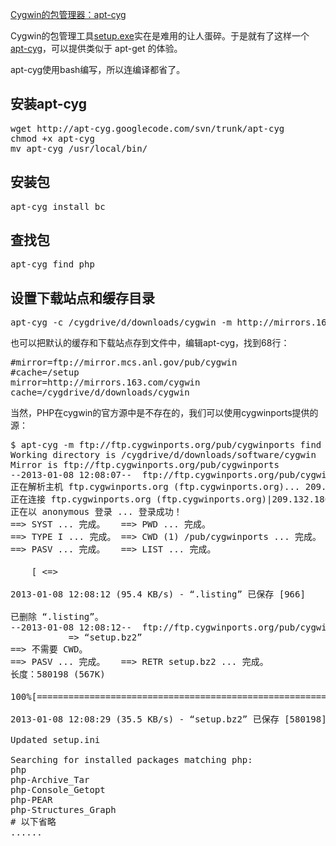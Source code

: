 [Cygwin的包管理器：apt-cyg](http://zengrong.net/post/1792.htm)

Cygwin的包管理工具[setup.exe](http://cygwin.com/setup.exe)实在是难用的让人蛋碎。于是就有了这样一个[apt-cyg](http://jungels.net/projects/apt-cyg/)，可以提供类似于 apt-get 的体验。

apt-cyg使用bash编写，所以连编译都省了。<!--more-->

## 安装apt-cyg

<pre lang="BASH">
wget http://apt-cyg.googlecode.com/svn/trunk/apt-cyg
chmod +x apt-cyg
mv apt-cyg /usr/local/bin/
</pre>

## 安装包

<pre lang="BASH">
apt-cyg install bc
</pre>

## 查找包

<pre lang="BASH">
apt-cyg find php
</pre>

## 设置下载站点和缓存目录
<pre lang="BASH">
apt-cyg -c /cygdrive/d/downloads/cygwin -m http://mirrors.163.com/cygwin/ find php
</pre>

也可以把默认的缓存和下载站点存到文件中，编辑apt-cyg，找到68行：

<pre lang="BASH">
#mirror=ftp://mirror.mcs.anl.gov/pub/cygwin
#cache=/setup
mirror=http://mirrors.163.com/cygwin
cache=/cygdrive/d/downloads/cygwin
</pre>

当然，PHP在cygwin的官方源中是不存在的，我们可以使用cygwinports提供的源：

<pre lang="BASH">
$ apt-cyg -m ftp://ftp.cygwinports.org/pub/cygwinports find php
Working directory is /cygdrive/d/downloads/software/cygwin
Mirror is ftp://ftp.cygwinports.org/pub/cygwinports
--2013-01-08 12:08:07--  ftp://ftp.cygwinports.org/pub/cygwinports/setup.bz2 => “.listing”
正在解析主机 ftp.cygwinports.org (ftp.cygwinports.org)... 209.132.180.131
正在连接 ftp.cygwinports.org (ftp.cygwinports.org)|209.132.180.131|:21... 已连接。
正在以 anonymous 登录 ... 登录成功！
==> SYST ... 完成。   ==> PWD ... 完成。
==> TYPE I ... 完成。 ==> CWD (1) /pub/cygwinports ... 完成。
==> PASV ... 完成。   ==> LIST ... 完成。

    [ <=>                                                         ] 966         --.-K/s 用时 0.01s

2013-01-08 12:08:12 (95.4 KB/s) - “.listing” 已保存 [966]

已删除 “.listing”。
--2013-01-08 12:08:12--  ftp://ftp.cygwinports.org/pub/cygwinports/setup.bz2
           => “setup.bz2”
==> 不需要 CWD。
==> PASV ... 完成。   ==> RETR setup.bz2 ... 完成。
长度：580198 (567K)

100%[============================================================>] 580,198     52.2K/s 用时 16s

2013-01-08 12:08:29 (35.5 KB/s) - “setup.bz2” 已保存 [580198]

Updated setup.ini

Searching for installed packages matching php:
php
php-Archive_Tar
php-Console_Getopt
php-PEAR
php-Structures_Graph
# 以下省略
......
</pre>

